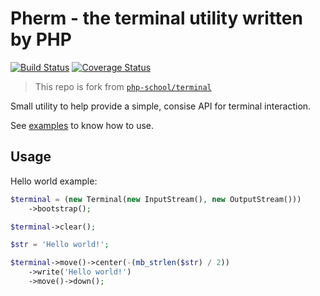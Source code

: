 # Pherm - the terminal utility written by PHP

[![Build Status](https://travis-ci.com/MilesChou/pherm.svg?branch=master)](https://travis-ci.com/MilesChou/pherm)
[![Coverage Status](https://coveralls.io/repos/github/MilesChou/pherm/badge.svg?branch=master)](https://coveralls.io/github/MilesChou/pherm?branch=master)

> This repo is fork from [`php-school/terminal`](https://github.com/php-school/terminal) 

Small utility to help provide a simple, consise API for terminal interaction.

See [examples](/examples) to know how to use.

## Usage

Hello world example:

```php
$terminal = (new Terminal(new InputStream(), new OutputStream()))
    ->bootstrap();

$terminal->clear();

$str = 'Hello world!';

$terminal->move()->center(-(mb_strlen($str) / 2))
    ->write('Hello world!')
    ->move()->down();
```
